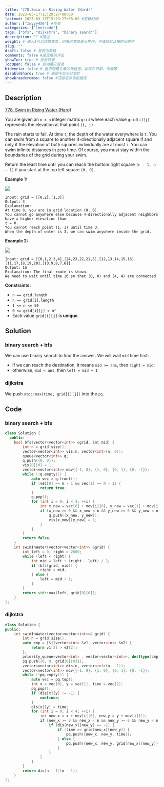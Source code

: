 ```yaml
---
title: "778.Swim in Rising Water (Hard)"
date: 2023-03-17T15:29:27+08:00
lastmod: 2023-03-17T15:29:27+08:00 #更新时间
author: ["zwyyy456"] #作者
categories: ["leetcode"]
tags: ["bfs", "dijkstra", "binary search"]
description: "" #描述
weight: # 输入1可以顶置文章，用来给文章展示排序，不填就默认按时间排序
slug: ""
draft: false # 是否为草稿
comments: false #是否展示评论
showToc: true # 显示目录
TocOpen: false # 自动展开目录
hidemeta: false # 是否隐藏文章的元信息，如发布日期、作者等
disableShare: true # 底部不显示分享栏
showbreadcrumbs: false #顶部显示当前路径
---
```

## Description
[778. Swim in Rising Water (Hard)](https://leetcode.com/problems/swim-in-rising-water/)

You are given an `n x n` integer matrix `grid` where each value `grid[i][j]` represents the
elevation at that point `(i, j)`.

The rain starts to fall. At time `t`, the depth of the water everywhere is `t`. You can swim from a
square to another 4-directionally adjacent square if and only if the elevation of both squares
individually are at most `t`. You can swim infinite distances in zero time. Of course, you must stay
within the boundaries of the grid during your swim.

Return the least time until you can reach the bottom right square  `(n - 1, n - 1)` if you start at
the top left square  `(0, 0)`.

**Example 1:**

![](https://pic-upyun.zwyyy456.tech/smms/2023-12-26-065556.jpg)

```
Input: grid = [[0,2],[1,3]]
Output: 3
Explanation:
At time 0, you are in grid location (0, 0).
You cannot go anywhere else because 4-directionally adjacent neighbors have a higher elevation than
t = 0.
You cannot reach point (1, 1) until time 3.
When the depth of water is 3, we can swim anywhere inside the grid.

```

**Example 2:**

![](https://pic-upyun.zwyyy456.tech/smms/2023-12-26-065557.jpg)

```
Input: grid = [[0,1,2,3,4],[24,23,22,21,5],[12,13,14,15,16],[11,17,18,19,20],[10,9,8,7,6]]
Output: 16
Explanation: The final route is shown.
We need to wait until time 16 so that (0, 0) and (4, 4) are connected.

```

**Constraints:**

- `n == grid.length`
- `n == grid[i].length`
- `1 <= n <= 50`
- `0 <= grid[i][j] < n²`
- Each value `grid[i][j]` is **unique**.

## Solution
### binary search + bfs
We can use binary search to find the answer. We will wait `mid` time first:
- if we can reach the destination, it means `mid >= ans`, then `right = mid`;
- otherwise, `mid < ans`, then `left = mid + 1`

### dijkstra
We push `std::max(time, grid[i][j])` into the `pq`.

## Code
### binary search + bfs
```cpp
class Solution {
  public:
    bool bfs(vector<vector<int>> &grid, int mid) {
        int n = grid.size();
        vector<vector<int>> vis(n, vector<int>(n, 0));
        queue<vector<int>> q;
        q.push({0, 0});
        vis[0][0] = 1;
        vector<vector<int>> mov{{-1, 0}, {1, 0}, {0, 1}, {0, -1}};
        while (!q.empty()) {
            auto vec = q.front();
            if (vec[0] == n - 1 && vec[1] == n - 1) {
                return true;
            }
            q.pop();
            for (int i = 0; i < 4; ++i) {
                int x_new = vec[0] + mov[i][0], y_new = vec[1] + mov[i][1];
                if (x_new >= 0 && x_new < n && y_new >= 0 && y_new < n && vis[x_new][y_new] == 0 && mid >= grid[x_new][y_new]) {
                    q.push({x_new, y_new});
                    vis[x_new][y_new] = 1;
                }
            }
        }
        return false;
    }
    int swimInWater(vector<vector<int>> &grid) {
        int left = 0, right = 2500;
        while (left < right) {
            int mid = left + (right - left) / 2;
            if (bfs(grid, mid)) {
                right = mid;
            } else {
                left = mid + 1;
            }
        }
        return std::max(left, grid[0][0]);
    }
};
```

### dijkstra
```cpp
class Solution {
public:
    int swimInWater(vector<vector<int>>& grid) {
        int n = grid.size();
        auto cmp = [&](vector<int> &v1, vector<int> &v2) {
            return v1[2] > v2[2];
        };
        priority_queue<vector<int> , vector<vector<int>>, decltype(cmp)> pq(cmp);
        pq.push({0, 0, grid[0][0]}); 
        vector<vector<int>> dis(n, vector<int>(n, -1));
        vector<vector<int>> mov{{-1, 0}, {1, 0}, {0, 1}, {0, -1}};
        while (!pq.empty()) {
            auto vec = pq.top();
            int x = vec[0], y = vec[1], time = vec[2];
            pq.pop();
            if (dis[x][y] != -1) {
                continue;
            }
            dis[x][y] = time;
            for (int i = 0; i < 4; ++i) {
                int new_x = x + mov[i][0], new_y = y + mov[i][1];
                if (new_x >= 0 && new_x < n && new_y >= 0 && new_y < n) {
                    if (dis[new_x][new_y] == -1) {
                        if (time >= grid[new_x][new_y]) {
                            pq.push({new_x, new_y, time});
                        } else {
                            pq.push({new_x, new_y, grid[new_x][new_y]});
                        }
                    }
                }
            }
        }
        return dis[n - 1][n - 1];
    }
};
```